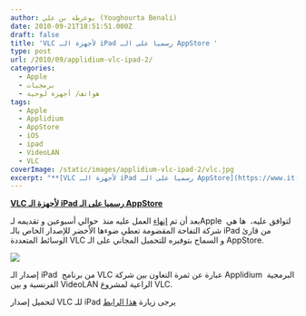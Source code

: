 ```yaml
---
author: يوغرطة بن علي (Youghourta Benali)
date: 2010-09-21T18:51:51.000Z
draft: false
title: 'VLC لأجهزة الـ iPad رسميا على الـ AppStore '
type: post
url: /2010/09/applidium-vlc-ipad-2/
categories:
  - Apple
  - برمجيات
  - هواتف/ أجهزة لوحية
tags:
  - Apple
  - Applidium
  - AppStore
  - iOS
  - ipad
  - VideoLAN
  - VLC
coverImage: /static/images/applidium-vlc-ipad-2/vlc.jpg
excerpt: "**[VLC لأجهزة الـ iPad رسميا على الـ AppStore](https://www.it-scoop.com/2010/09/applidium-vlc-ipad-2/)**\n\nبعد أن تم [إنهاء](https://www.it-scoop.com/2010/09/applidium-vlc-ipad) العمل عليه منذ\_ حوالي أسبوعين و تقديمه لـApple \_لتوافق عليه، \_ها هي شركة التفاحة المقضومة تعطي ضوءها الأخضر للإصدار الخاص بالـ iPad من قارئ الوسائط المتعددة VLC و السماح"
---
```

**[VLC لأجهزة الـ iPad رسميا على الـ AppStore](https://www.it-scoop.com/2010/09/applidium-vlc-ipad-2/)**

بعد أن تم [إنهاء](https://www.it-scoop.com/2010/09/applidium-vlc-ipad) العمل عليه منذ  حوالي أسبوعين و تقديمه لـApple  لتوافق عليه،  ها هي شركة التفاحة المقضومة تعطي ضوءها الأخضر للإصدار الخاص بالـ iPad من قارئ الوسائط المتعددة VLC و السماح بتوفيره للتحميل المجاني على الـ AppStore.

![](/static/images/applidium-vlc-ipad-2/vlc.jpg)

إصدار الـ iPad  من برنامج VLC عبارة عن ثمرة التعاون بين شركة Applidium  البرمجية الفرنسية و بين VideoLAN الراعية لمشروع VLC.

لتحميل إصدار VLC للـ iPad يرجى زيارة [هذا الرابط](http://itunes.apple.com/en/app/vlc-media-player/id390885556?mt=8)
